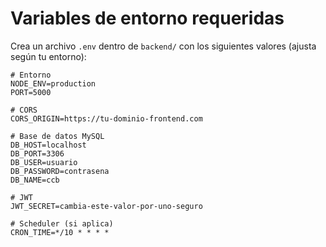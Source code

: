 # Variables de entorno requeridas

Crea un archivo `.env` dentro de `backend/` con los siguientes valores (ajusta según tu entorno):

```
# Entorno
NODE_ENV=production
PORT=5000

# CORS
CORS_ORIGIN=https://tu-dominio-frontend.com

# Base de datos MySQL
DB_HOST=localhost
DB_PORT=3306
DB_USER=usuario
DB_PASSWORD=contrasena
DB_NAME=ccb

# JWT
JWT_SECRET=cambia-este-valor-por-uno-seguro

# Scheduler (si aplica)
CRON_TIME=*/10 * * * *
```
